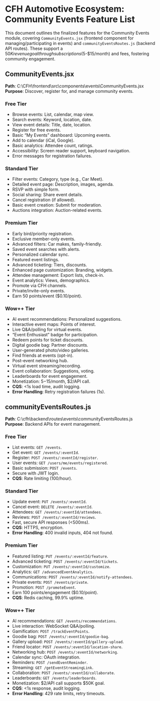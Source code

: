 # CFH Automotive Ecosystem: Community Events Feature List

This document outlines the finalized features for the Community Events module, covering `CommunityEvents.jsx` (frontend component for managing/participating in events) and `communityEventsRoutes.js` (backend API routes). These support a $50K revenue goal through subscriptions ($5-$15/month) and fees, fostering community engagement.

## CommunityEvents.jsx
**Path**: C:\CFH\frontend\src\components\events\CommunityEvents.jsx  
**Purpose**: Discover, register for, and manage community events.

### Free Tier
- Browse events: List, calendar, map view.
- Search events: Keyword, location, date.
- View event details: Title, date, location.
- Register for free events.
- Basic “My Events” dashboard: Upcoming events.
- Add to calendar (iCal, Google).
- Basic analytics: Attendee count, ratings.
- Accessibility: Screen reader support, keyboard navigation.
- Error messages for registration failures.

### Standard Tier
- Filter events: Category, type (e.g., Car Meet).
- Detailed event page: Description, images, agenda.
- RSVP with simple form.
- Social sharing: Share event details.
- Cancel registration (if allowed).
- Basic event creation: Submit for moderation.
- Auctions integration: Auction-related events.

### Premium Tier
- Early bird/priority registration.
- Exclusive member-only events.
- Advanced filters: Car makes, family-friendly.
- Saved event searches with alerts.
- Personalized calendar sync.
- Featured event listings.
- Advanced ticketing: Tiers, discounts.
- Enhanced page customization: Branding, widgets.
- Attendee management: Export lists, check-in.
- Event analytics: Views, demographics.
- Promote via CFH channels.
- Private/invite-only events.
- Earn 50 points/event ($0.10/point).

### Wow++ Tier
- AI event recommendations: Personalized suggestions.
- Interactive event maps: Points of interest.
- Live Q&A/polling for virtual events.
- “Event Enthusiast” badge for participation.
- Redeem points for ticket discounts.
- Digital goodie bag: Partner discounts.
- User-generated photo/video galleries.
- Find friends at events (opt-in).
- Post-event networking hub.
- Virtual event streaming/recording.
- Event collaboration: Suggestions, voting.
- Leaderboards for event engagement.
- Monetization: $5-$15/month, $2/API call.
- **CQS**: <1s load time, audit logging.
- **Error Handling**: Retry registration failures (1s).

## communityEventsRoutes.js
**Path**: C:\cfh\backend\routes\events\communityEventsRoutes.js  
**Purpose**: Backend APIs for event management.

### Free Tier
- List events: `GET /events`.
- Get event: `GET /events/:eventId`.
- Register: `POST /events/:eventId/register`.
- User events: `GET /users/me/events/registered`.
- Basic submission: `POST /events`.
- Secure with JWT login.
- **CQS**: Rate limiting (100/hour).

### Standard Tier
- Update event: `PUT /events/:eventId`.
- Cancel event: `DELETE /events/:eventId`.
- Attendees: `GET /events/:eventId/attendees`.
- Reviews: `POST /events/:eventId/reviews`.
- Fast, secure API responses (<500ms).
- **CQS**: HTTPS, encryption.
- **Error Handling**: 400 invalid inputs, 404 not found.

### Premium Tier
- Featured listing: `PUT /events/:eventId/feature`.
- Advanced ticketing: `POST /events/:eventId/tickets`.
- Customization: `PUT /events/:eventId/customize`.
- Analytics: `GET /advancedEventAnalytics`.
- Communications: `POST /events/:eventId/notify-attendees`.
- Private events: `POST /events/private`.
- Promotion: `POST /promoteEvent`.
- Earn 100 points/engagement ($0.10/point).
- **CQS**: Redis caching, 99.9% uptime.

### Wow++ Tier
- AI recommendations: `GET /events/recommendations`.
- Live interaction: WebSocket Q&A/polling.
- Gamification: `POST /trackEventPoints`.
- Goodie bag: `POST /events/:eventId/goodie-bag`.
- Gallery upload: `POST /events/:eventId/gallery-upload`.
- Friend locator: `POST /events/:eventId/location-share`.
- Networking hub: `POST /events/:eventId/networking`.
- Calendar sync: OAuth integration.
- Reminders: `POST /sendEventReminder`.
- Streaming: `GET /getEventStreamingLink`.
- Collaboration: `POST /events/:eventId/collaborate`.
- Leaderboards: `GET /events/leaderboards`.
- Monetization: $2/API call supports $50K goal.
- **CQS**: <1s response, audit logging.
- **Error Handling**: 429 rate limits, retry timeouts.